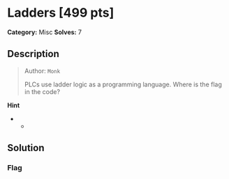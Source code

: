 # Ladders [499 pts]

**Category:** Misc
**Solves:** 7

## Description
><p>Author: <code>Monk</code></p><p>PLCs use ladder logic as a programming language. Where is the flag in the code?</p>

**Hint**
* -

## Solution

### Flag

